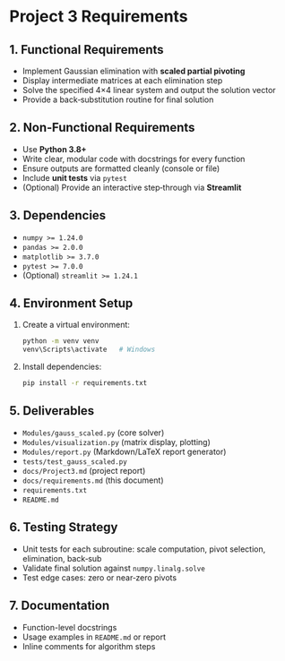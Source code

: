 # Project 3 Requirements

## 1. Functional Requirements
- Implement Gaussian elimination with **scaled partial pivoting**
- Display intermediate matrices at each elimination step
- Solve the specified 4×4 linear system and output the solution vector
- Provide a back‑substitution routine for final solution

## 2. Non‑Functional Requirements
- Use **Python 3.8+**
- Write clear, modular code with docstrings for every function
- Ensure outputs are formatted cleanly (console or file)
- Include **unit tests** via `pytest`
- (Optional) Provide an interactive step‑through via **Streamlit**

## 3. Dependencies
- `numpy >= 1.24.0`
- `pandas >= 2.0.0`
- `matplotlib >= 3.7.0`
- `pytest >= 7.0.0`
- (Optional) `streamlit >= 1.24.1`

## 4. Environment Setup
1. Create a virtual environment:
   ```bash
   python -m venv venv
   venv\Scripts\activate   # Windows
   ```
2. Install dependencies:
   ```bash
   pip install -r requirements.txt
   ```

## 5. Deliverables
- `Modules/gauss_scaled.py` (core solver)
- `Modules/visualization.py` (matrix display, plotting)
- `Modules/report.py` (Markdown/LaTeX report generator)
- `tests/test_gauss_scaled.py`
- `docs/Project3.md` (project report)
- `docs/requirements.md` (this document)
- `requirements.txt`
- `README.md`

## 6. Testing Strategy
- Unit tests for each subroutine: scale computation, pivot selection, elimination, back‑sub
- Validate final solution against `numpy.linalg.solve`
- Test edge cases: zero or near‑zero pivots

## 7. Documentation
- Function-level docstrings
- Usage examples in `README.md` or report
- Inline comments for algorithm steps
